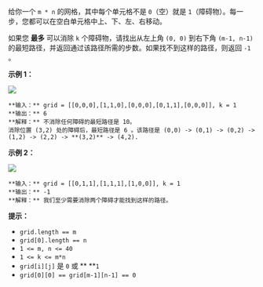 给你一个 `m * n` 的网格，其中每个单元格不是 `0`（空）就是 `1`（障碍物）。每一步，您都可以在空白单元格中上、下、左、右移动。

如果您 **最多** 可以消除 `k` 个障碍物，请找出从左上角 `(0, 0)` 到右下角 `(m-1, n-1)`
的最短路径，并返回通过该路径所需的步数。如果找不到这样的路径，则返回 `-1` 。



**示例 1：**

![](https://assets.leetcode.com/uploads/2021/09/30/short1-grid.jpg)

    
    
    **输入：** grid = [[0,0,0],[1,1,0],[0,0,0],[0,1,1],[0,0,0]], k = 1
    **输出：** 6
    **解释：** 不消除任何障碍的最短路径是 10。
    消除位置 (3,2) 处的障碍后，最短路径是 6 。该路径是 (0,0) -> (0,1) -> (0,2) -> (1,2) -> (2,2) -> **(3,2)** -> (4,2).
    

**示例 2：**

![](https://assets.leetcode.com/uploads/2021/09/30/short2-grid.jpg)

    
    
    **输入：** grid = [[0,1,1],[1,1,1],[1,0,0]], k = 1
    **输出：** -1
    **解释：** 我们至少需要消除两个障碍才能找到这样的路径。
    



**提示：**

  * `grid.length == m`
  * `grid[0].length == n`
  * `1 <= m, n <= 40`
  * `1 <= k <= m*n`
  * `grid[i][j]` 是 `0` 或 ** **`1`
  * `grid[0][0] == grid[m-1][n-1] == 0`

